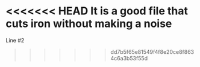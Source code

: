 <<<<<<< HEAD
 It is a good file that cuts iron without making a noise
=======
Line #2
>>>>>>> dd7b5f65e81549f4f8e20ce8f8634c6a3b53f55d
